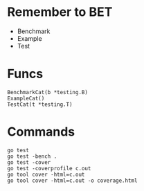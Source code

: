 #   Remember to BET

<ul>
    <li>Benchmark</li>
    <li>Example</li>
    <li>Test</li>
</ul>


# Funcs
```
BenchmarkCat(b *testing.B)
ExampleCat()
TestCat(t *testing.T)
```

# Commands

```
go test
go test -bench .
go test -cover
go test -coverprofile c.out
go tool cover -html=c.out
go tool cover -html=c.out -o coverage.html
```
